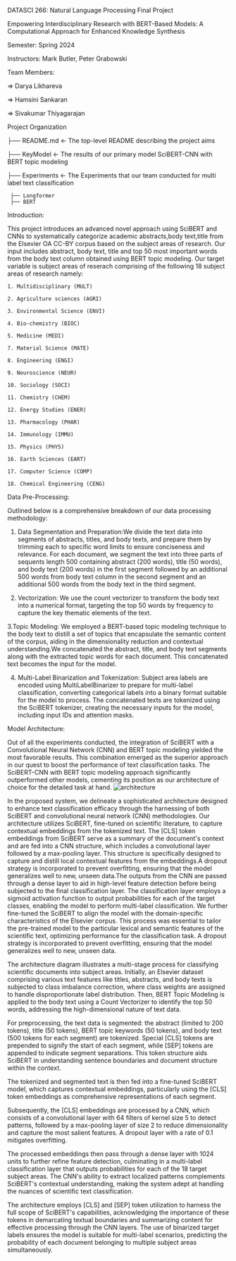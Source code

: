 
DATASCI 266: Natural Language Processing Final Project 

Empowering Interdisciplinary Research with  BERT-Based Models: A Computational Approach for Enhanced Knowledge Synthesis

Semester: Spring 2024 

Instructors: Mark Butler, Peter Grabowski

Team Members:

  => Darya Likhareva
  
  => Hamsini Sankaran
  
  => Sivakumar Thiyagarajan

 Project Organization
 
 ├── README.md          <- The top-level README describing the project aims
 
 ├── KeyModel           <- The results of our primary model SciBERT-CNN with BERT topic modeling
 
 ├── Experiments        <- The Experiments that our team conducted for multi label text classification  
 
     ├── Longformer
     ├── BERT


Introduction:

This project  introduces an advanced novel approach using SciBERT and CNNs to systematically categorize academic abstracts,body text,title from the Elsevier OA CC-BY corpus based on the subject areas of research. Our input includes abstract, body text, title and top 50 most important words from the body text column obtained using BERT topic modeling. Our target variable is subject areas of reserach comprising of the following 18 subject areas of research namely:

    1. Multidisciplinary (MULT) 
    
    2. Agriculture sciences (AGRI) 
    
    3. Environmental Science (ENVI)
    
    4. Bio-chemistry (BIOC)
    
    5. Medicine (MEDI)
    
    7. Material Science (MATE)
    
    8. Engineering (ENGI)
    
    9. Neuroscience (NEUR)
    
    10. Sociology (SOCI)

    11. Chemistry (CHEM) 
    
    12. Energy Studies (ENER) 

    13. Pharmacology (PHAR) 

    14. Immunology (IMMU) 

    15. Physics (PHYS) 

    16. Earth Sciences (EART) 

    17. Computer Science (COMP) 

    18. Chemical Engineering (CENG) 

Data Pre-Processing:

Outlined below is a comprehensive breakdown of our data processing methodology:

  1. Data Segmentation and Preparation:We divide the text data into segments of abstracts, titles, and body texts, and prepare them by trimming each to       specific word limits to ensure conciseness and relevance. For each document, we segment the text into three parts of sequents length 500 containing abstract (200 words), title (50 words), and body text (200 words) in the first segment followed by an additional 500 words from body text column in the second segment and an additional 500 words from the body text in the third segment. 
  
  2. Vectorization: We use the count vectorizer to transform the body text into a numerical format, targeting the top 50 words by frequency to capture the key thematic elements of the text.

  3.Topic Modeling: We employed a  BERT-based topic modeling technique to the body text to distill a set of topics that encapsulate the semantic content of the corpus, aiding in the dimensionality reduction and contextual understanding.We concatenated the abstract, title, and body text segments along with the extracted topic words for each document. This concatenated text becomes the input for the model. 
  
  4. Multi-Label Binarization and Tokenization: Subject area labels are encoded using MultiLabelBinarizer to prepare for multi-label classification, converting categorical labels into a binary format suitable for the model to process. The concatenated texts are tokenized using the SciBERT tokenizer, creating the necessary inputs for the model, including input IDs and attention masks.

Model Architecture:

Out of all the experiments conducted, the integration of SciBERT with a Convolutional Neural Network (CNN) and BERT topic modeling yielded the most favorable results. This combination emerged as the superior approach in our quest to boost the performance of text classification tasks. The SciBERT-CNN with BERT topic modeling approach significantly outperformed other models, cementing its position as our architecture of choice for the detailed task at hand.
![architecture](https://github.com/sivakumarthiyagarajan/266_project/assets/120620926/8aa96a61-321e-4133-bad0-2408e7aa24ed)

In the proposed system, we delineate a sophisticated architecture designed to enhance text classification efficacy through the harnessing of both SciBERT and convolutional neural network (CNN) methodologies. Our architecture utilizes SciBERT, fine-tuned on scientific literature, to capture contextual embeddings from the tokenized text. The  [CLS] token embeddings from SciBERT serve as a summary of the document's context and are fed into a CNN structure, which includes a convolutional layer followed by a max-pooling layer. This structure is specifically designed to capture and distill local contextual features from the embeddings.A dropout strategy is incorporated to prevent overfitting, ensuring that the model generalizes well to new, unseen data.The outputs from the CNN are passed through a dense layer to aid in high-level feature detection before being subjected to the final classification layer. The classification layer employs a sigmoid activation function to output probabilities for each of the target classes, enabling the model to perform multi-label classification. We further fine-tuned the SciBERT to align the model with the domain-specific characteristics of the Elsevier corpus. This process was essential to tailor the pre-trained model to the particular lexical and semantic features of the scientific text, optimizing performance for the classification task. A dropout strategy is incorporated to prevent overfitting, ensuring that the model generalizes well to new, unseen data.

The architecture diagram illustrates a multi-stage process for classifying scientific documents into subject areas. Initially, an Elsevier dataset comprising various text features like titles, abstracts, and body texts is subjected to class imbalance correction, where class weights are assigned to handle disproportionate label distribution. Then, BERT Topic Modeling is applied to the body text using a Count Vectorizer to identify the top 50 words, addressing the high-dimensional nature of text data.

For preprocessing, the text data is segmented: the abstract (limited to 200 tokens), title (50 tokens), BERT topic keywords (50 tokens), and body text (500 tokens for each segment) are tokenized. Special [CLS] tokens are prepended to signify the start of each segment, while [SEP] tokens are appended to indicate segment separations. This token structure aids SciBERT in understanding sentence boundaries and document structure within the context.

The tokenized and segmented text is then fed into a fine-tuned SciBERT model, which captures contextual embeddings, particularly using the [CLS] token embeddings as comprehensive representations of each segment.

Subsequently, the [CLS] embeddings are processed by a CNN, which consists of a convolutional layer with 64 filters of kernel size 5 to detect patterns, followed by a max-pooling layer of size 2 to reduce dimensionality and capture the most salient features. A dropout layer with a rate of 0.1 mitigates overfitting.

The processed embeddings then pass through a dense layer with 1024 units to further refine feature detection, culminating in a multi-label classification layer that outputs probabilities for each of the 18 target subject areas. The CNN's ability to extract localized patterns complements SciBERT's contextual understanding, making the system adept at handling the nuances of scientific text classification.

The architecture employs [CLS] and [SEP] token utilization to harness the full scope of SciBERT's capabilities, acknowledging the importance of these tokens in demarcating textual boundaries and summarizing content for effective processing through the CNN layers. The use of binarized target labels ensures the model is suitable for multi-label scenarios, predicting the probability of each document belonging to multiple subject areas simultaneously.

